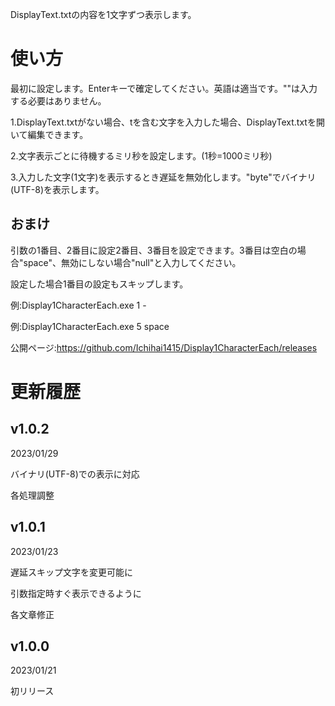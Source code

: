 ﻿DisplayText.txtの内容を1文字ずつ表示します。

# 使い方

最初に設定します。Enterキーで確定してください。英語は適当です。""は入力する必要はありません。

1.DisplayText.txtがない場合、tを含む文字を入力した場合、DisplayText.txtを開いて編集できます。

2.文字表示ごとに待機するミリ秒を設定します。(1秒=1000ミリ秒)

3.入力した文字(1文字)を表示するとき遅延を無効化します。"byte"でバイナリ(UTF-8)を表示します。

## おまけ

引数の1番目、2番目に設定2番目、3番目を設定できます。3番目は空白の場合"space"、無効にしない場合"null"と入力してください。

設定した場合1番目の設定もスキップします。

例:Display1CharacterEach.exe 1 -

例:Display1CharacterEach.exe 5 space


公開ページ:https://github.com/Ichihai1415/Display1CharacterEach/releases

# 更新履歴

## v1.0.2
2023/01/29

バイナリ(UTF-8)での表示に対応

各処理調整

## v1.0.1 
2023/01/23

遅延スキップ文字を変更可能に

引数指定時すぐ表示できるように

各文章修正

## v1.0.0
2023/01/21

初リリース